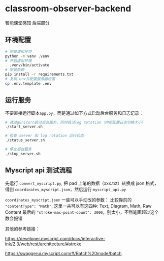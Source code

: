 # classroom-observer-backend
智能课堂感知 后端部分



## 环境配置

```sh
# 创建虚拟环境
python -m venv .venv
# 开启虚拟环境
. .venv/bin/activate
# 安装依赖
pip install -r requirements.txt
# 复制.env并配置服务器设置
cp .env.template .env
```



## 运行服务

不要直接运行脚本`app.py`，而是通过如下方式启动后台服务和日志记录：

```sh
# 通过gunicorn启动后台服务，同时启动log rotation（内部配置日志切换大小）
./start_server.sh

# 检查 server 和 log rotation 运行状态
./status_server.sh

# 停止后台服务
./stop_server.sh
```


## Myscript api 测试流程

先运行 `convert_myscript.py`, 把 pad 上笔的数据（xxx.txt）转换成 json 格式，得到 `coordinates_myscript.json`，然后运行 `myscript_api.py`

`coordinates_myscript.json` 一些可以手动改的参数：
比较靠前的 `"contentType": "Math"`, 这里一共可以有这四种: Text, Diagram, Math, Raw Content
最后的 `"stroke-max-point-count": 3000`，别太小，不然笔画超过这个数会报错

其他的参考链接：

https://developer.myscript.com/docs/interactive-ink/2.3/web/rest/architecture/#stroke

https://swaggerui.myscript.com/#/Batch%20mode/batch